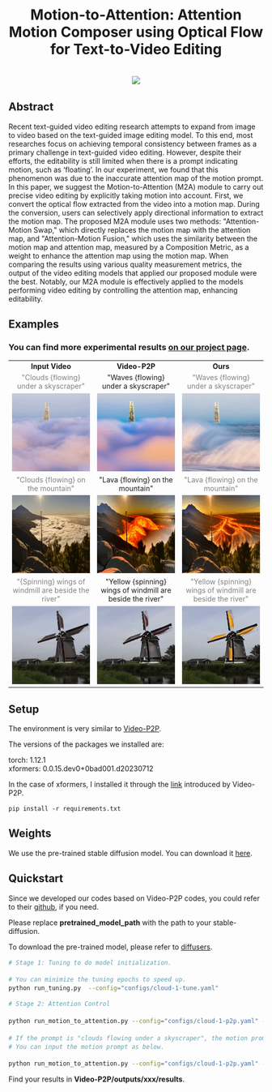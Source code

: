 <div align="center">

<h1>Motion-to-Attention: Attention Motion Composer using Optical Flow for Text-to-Video Editing</h1>


<br>

<image src="results/attention.png"  />
<br>

</div>

## Abstract
Recent text-guided video editing research attempts to expand from image to video based on the text-guided image editing model. To this end, most researches focus on achieving temporal consistency between frames as a primary challenge in text-guided video editing. However, despite their efforts, the editability is still limited when there is a prompt indicating motion, such as ‘floating’. In our experiment, we found that this phenomenon was due to the inaccurate attention map of the motion prompt. In this paper, we suggest the Motion-to-Attention (M2A) module to carry out precise video editing by explicitly taking motion into account. First, we convert the optical flow extracted from the video into a motion map. During the conversion, users can selectively apply directional information to extract the motion map. The proposed M2A module uses two methods: "Attention-Motion Swap," which directly replaces the motion map with the attention map, and "Attention-Motion Fusion," which uses the similarity between the motion map and attention map, measured by a Composition Metric, as a weight to enhance the attention map using the motion map. When comparing the results using various quality measurement metrics, the output of the video editing models that applied our proposed module were the best. Notably, our M2A module is effectively applied to the models performing video editing by controlling the attention map, enhancing editability.


## Examples
### You can find more experimental results [on our project page](https://currycurry915.github.io/Motion-to-Attention/).
<table class="center">
<tr>
  <td align="center" ><b>Input Video</b></td>
  <td align="center" ><b>Video-P2P</b></td>
  <td align="center" ><b>Ours</b></td>
</tr>

 <tr>
  <td align="center" width=25% style="text-align:center;color:gray;">"Clouds {flowing} under a skyscraper"</td>
  <td align="center" width=25% style="text-align:center;">"Waves {flowing} under a skyscraper"</td>
  <td align="center" width=25% style="text-align:center;color:gray;">"Waves {flowing} under a skyscraper"</td>
</tr>

<tr>
  <td align="center" style colspan="1"><img src="results/clouds_waves_input.gif" loop=infinite></td>
  <td align="center" style colspan="1"><img src="results/clouds_waves_ori.gif"></td>
  <td align="center" style colspan="1"><img src="results/clouds_waves_MMI.gif"></td>
</tr>


<tr>
  <td align="center" width=25% style="text-align:center;color:gray;">"Clouds {flowing} on the mountain"</td>
  <td align="center" width=25% style="text-align:center;">"Lava {flowing} on the mountain"</td>
  <td align="center" width=25% style="text-align:center;color:gray;">"Lava {flowing} on the mountain"</td>
</tr>

<tr>
  <td align="center" style colspan="1"><img src="results/clouds_lava_input.gif"></td>
  <td align="center" style colspan="1"><img src="results/clouds_lava_ori.gif"></td>
  <td align="center" style colspan="1"><img src="results/clouds_lava_MMI.gif"></td>       
</tr>

<tr>
  <td align="center" width=25% style="text-align:center;color:gray;">"{Spinning} wings of windmill are beside the river"</td>
  <td align="center" width=25% style="text-align:center;">"Yellow {spinning} wings of windmill are beside the river"</td>
  <td align="center" width=25% style="text-align:center;color:gray;">"Yellow {spinning} wings of windmill are beside the river"</td>
</tr>

<tr>
  <td align="center" style colspan="1"><img src="results/yellow_windmill_input.gif"></td>
  <td align="center" style colspan="1"><img src="results/yellow_windmill_ori.gif"></td>
  <td align="center" style colspan="1"><img src="results/yellow_windmill_MMI.gif"></td>       
</tr>
</table>



## Setup

The environment is very similar to [Video-P2P](https://github.com/ShaoTengLiu/Video-P2P).

The versions of the packages we installed are:

torch: 1.12.1 \
xformers: 0.0.15.dev0+0bad001.d20230712

In the case of xformers, I installed it through the [link](https://github.com/bryandlee/Tune-A-Video/issues/4) introduced by Video-P2P.

```shell
pip install -r requirements.txt
```


## Weights

We use the pre-trained stable diffusion model. You can download it [here](https://huggingface.co/runwayml/stable-diffusion-v1-5). 


## Quickstart

Since we developed our codes based on Video-P2P codes, you could refer to their [github](https://github.com/ShaoTengLiu/Video-P2P), if you need.

Please replace **pretrained_model_path** with the path to your stable-diffusion.

To download the pre-trained model, please refer to [diffusers](https://github.com/huggingface/diffusers).


``` bash
# Stage 1: Tuning to do model initialization.

# You can minimize the tuning epochs to speed up.
python run_tuning.py  --config="configs/cloud-1-tune.yaml"
```

``` bash
# Stage 2: Attention Control

python run_motion_to_attention.py --config="configs/cloud-1-p2p.yaml" --motion_prompt "Please enter motion prompt"

# If the prompt is "clouds flowing under a skyscraper", the motion prompt is "flowing".
# You can input the motion prompt as below.

python run_motion_to_attention.py --config="configs/cloud-1-p2p.yaml" --motion_prompt "flowing"
```

Find your results in **Video-P2P/outputs/xxx/results**.
